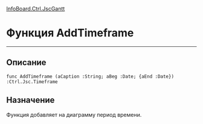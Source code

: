 ﻿---
Link: InfoBoard.Ctrl.JscGantt.@AddTimeframe
---

<!---  Навигация
[Имя проекта](#) :
-->
[InfoBoard.Ctrl.JscGantt](Default)

# Функция AddTimeframe
---

## Описание

    func AddTimeframe (aCaption :String; aBeg :Date; {aEnd :Date}) :Ctrl.Jsc.Timeframe

<!--
## Аргументы{#Args}

### Аргумент1

Описание аргумента 1
-->

## Назначение

Функция добавляет на диаграмму период времени.

<!--
## Пример

    AddTimeframe...
-->


